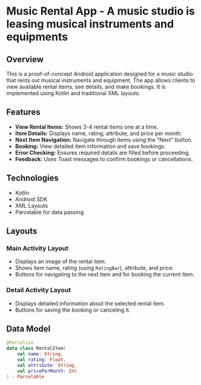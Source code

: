 # Music Rental App - A music studio is leasing musical instruments and equipments

## Overview

This is a proof-of-concept Android application designed for a music studio that rents out musical instruments and equipment. The app allows clients to view available rental items, see details, and make bookings. It is implemented using Kotlin and traditional XML layouts.

## Features

- **View Rental Items:** Shows 3-4 rental items one at a time.
- **Item Details:** Displays name, rating, attribute, and price per month.
- **Next Item Navigation:** Navigate through items using the "Next" button.
- **Booking:** View detailed item information and save bookings.
- **Error Checking:** Ensures required details are filled before proceeding.
- **Feedback:** Uses Toast messages to confirm bookings or cancellations.

## Technologies

- Kotlin
- Android SDK
- XML Layouts
- Parcelable for data passing

## Layouts

### Main Activity Layout

- Displays an image of the rental item.
- Shows item name, rating (using `RatingBar`), attribute, and price.
- Buttons for navigating to the next item and for booking the current item.

### Detail Activity Layout

- Displays detailed information about the selected rental item.
- Buttons for saving the booking or canceling it.

## Data Model

```kotlin
@Parcelize
data class RentalItem(
    val name: String,
    val rating: Float,
    val attribute: String,
    val pricePerMonth: Int
) : Parcelable
